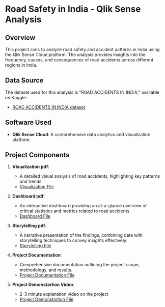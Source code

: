 # Road Safety in India - Qlik Sense Analysis

## Overview
This project aims to analyze road safety and accident patterns in India using the Qlik Sense Cloud platform. The analysis provides insights into the frequency, causes, and consequences of road accidents across different regions in India.

## Data Source
The dataset used for this analysis is "ROAD ACCIDENTS IN INDIA," available on Kaggle:
- [ROAD ACCIDENTS IN INDIA dataset](https://www.kaggle.com/datasets/manugupta/road-accidents-in-india)

## Software Used
- **Qlik Sense Cloud**: A comprehensive data analytics and visualization platform.

## Project Components

1. **Visualization pdf**:
   - A detailed visual analysis of road accidents, highlighting key patterns and trends.
   - [Visualization File](https://drive.google.com/file/d/1XLFb5u8UoZQ14L2pJ9ErMwmW3Usy2A6_/view?usp=sharing)

2. **Dashboard pdf**:
   - An interactive dashboard providing an at-a-glance overview of critical statistics and metrics related to road accidents.
   - [Dashboard File](https://drive.google.com/file/d/1oGiJ9KzJV_MCvIoiwmE9yREQA3Ke79YB/view?usp=sharing)

3. **Storytelling pdf**:
   - A narrative presentation of the findings, combining data with storytelling techniques to convey insights effectively.
   - [Storytelling File](https://drive.google.com/file/d/10vsq1iqMOax7klgXLlJq6uLSJ_w0ZR8r/view?usp=sharing)

4. **Project Documentation**:
   - Comprehensive documentation outlining the project scope, methodology, and results.
   - [Project Documentation File](https://drive.google.com/file/d/1fqac8gCCkskd0GkhvuwWDCnPFj9Ndoa-/view?usp=sharing)

5. **Project Demonstartion Video**:
   - 2-3 minute explanation video on the project
   - [Project Demonstartion File](https://drive.google.com/file/d/1H0JLccIvjEQtJkKJnPQak4pEcQJqt2E9/view?usp=sharing)
     




